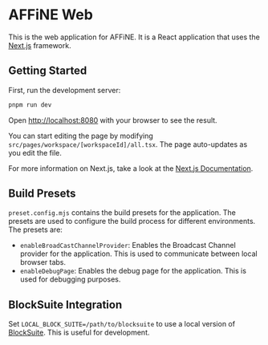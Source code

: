 # AFFiNE Web

This is the web application for AFFiNE. It is a React application that uses the [Next.js](https://nextjs.org/) framework.

## Getting Started

First, run the development server:

```bash
pnpm run dev
```

Open [http://localhost:8080](http://localhost:8080) with your browser to see the result.

You can start editing the page by modifying `src/pages/workspace/[workspaceId]/all.tsx`. The page auto-updates as you edit the file.

For more information on Next.js, take a look at the [Next.js Documentation](https://nextjs.org/docs).

## Build Presets

`preset.config.mjs` contains the build presets for the application. The presets are used to configure the build process for different environments. The presets are:

- `enableBroadCastChannelProvider`: Enables the Broadcast Channel provider for the application. This is used to communicate between local browser tabs.
- `enableDebugPage`: Enables the debug page for the application. This is used for debugging purposes.

## BlockSuite Integration

Set `LOCAL_BLOCK_SUITE=/path/to/blocksuite` to use a local version of [BlockSuite](https://github.com/toeverything/blocksuite). This is useful for development.
